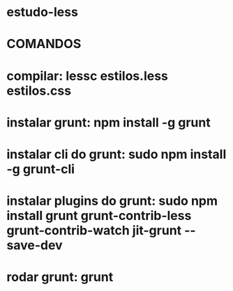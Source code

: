 # estudo-less

# COMANDOS
# compilar: lessc estilos.less estilos.css
# instalar grunt: npm install -g grunt
# instalar cli do grunt: sudo npm install -g grunt-cli
# instalar plugins do grunt: sudo npm install grunt grunt-contrib-less grunt-contrib-watch jit-grunt --save-dev
# rodar grunt: grunt